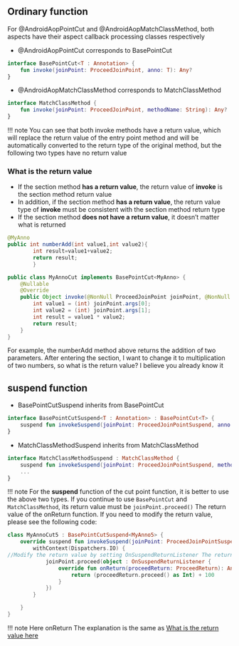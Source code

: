 ## Ordinary function

For @AndroidAopPointCut and @AndroidAopMatchClassMethod, both aspects have their aspect callback processing classes respectively

- @AndroidAopPointCut corresponds to BasePointCut
```kotlin
interface BasePointCut<T : Annotation> {
    fun invoke(joinPoint: ProceedJoinPoint, anno: T): Any?
}
```
- @AndroidAopMatchClassMethod corresponds to MatchClassMethod
```kotlin
interface MatchClassMethod {
    fun invoke(joinPoint: ProceedJoinPoint, methodName: String): Any?
}
```

!!! note
    You can see that both invoke methods have a return value, which will replace the return value of the entry point method and will be automatically converted to the return type of the original method, but the following two types have no return value

### What is the return value

- If the section method **has a return value**, the return value of **invoke** is the section method return value
- In addition, if the section method **has a return value**, the return value type of **invoke** must be consistent with the section method return type
- If the section method **does not have a return value**, it doesn’t matter what is returned

```java
@MyAnno
public int numberAdd(int value1,int value2){
        int result=value1+value2;
        return result;
        }
```
```java
public class MyAnnoCut implements BasePointCut<MyAnno> {
    @Nullable
    @Override
    public Object invoke(@NonNull ProceedJoinPoint joinPoint, @NonNull MyAnno anno) {
        int value1 = (int) joinPoint.args[0];
        int value2 = (int) joinPoint.args[1];
        int result = value1 * value2;
        return result;
    }
}
```
For example, the numberAdd method above returns the addition of two parameters. After entering the section, I want to change it to multiplication of two numbers, so what is the return value? I believe you already know it

## suspend function

- BasePointCutSuspend inherits from BasePointCut
```kotlin
interface BasePointCutSuspend<T : Annotation> : BasePointCut<T> {
    suspend fun invokeSuspend(joinPoint: ProceedJoinPointSuspend, anno: T)
}
```
- MatchClassMethodSuspend inherits from MatchClassMethod
```kotlin
interface MatchClassMethodSuspend : MatchClassMethod {
    suspend fun invokeSuspend(joinPoint: ProceedJoinPointSuspend, methodName: String)
    ...
}
```

!!! note
    For the **suspend** function of the cut point function, it is better to use the above two types. If you continue to use `BasePointCut` and `MatchClassMethod`, its return value must be `joinPoint.proceed()` The return value of the onReturn function. If you need to modify the return value, please see the following code:

```kotlin
class MyAnnoCut5 : BasePointCutSuspend<MyAnno5> {
    override suspend fun invokeSuspend(joinPoint: ProceedJoinPointSuspend, anno: MyAnno5) {
        withContext(Dispatchers.IO) {
//Modify the return value by setting OnSuspendReturnListener The return value of onReturn is the return value of the suspend point function
            joinPoint.proceed(object : OnSuspendReturnListener {
                override fun onReturn(proceedReturn: ProceedReturn): Any? {
                    return (proceedReturn.proceed() as Int) + 100
                }
            })
        }

    }
}
```

!!! note
    Here onReturn The explanation is the same as [What is the return value here](https://flyjingfish.github.io/AndroidAOP/Pointcut_return/#what-is-the-return-value)